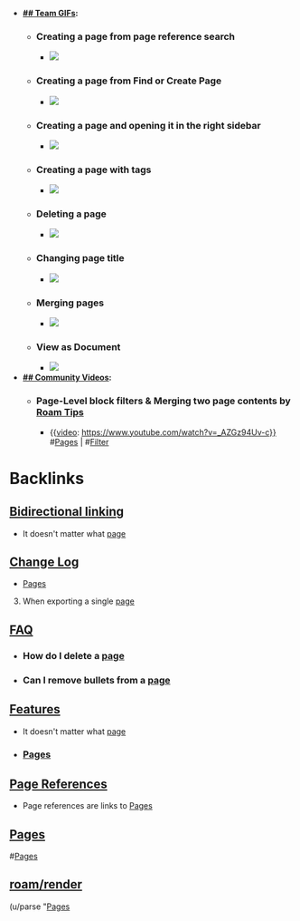 - **[## Team GIFs](<## Team GIFs.md>):**
    - ### Creating a page from page reference search
        - ![](https://firebasestorage.googleapis.com/v0/b/firescript-577a2.appspot.com/o/imgs%2Fapp%2Fhelp-documentation%2FQ-8BrsvwE2.gif?alt=media&token=3aa3483a-7b12-4b85-9ac2-c1da0b6c542c)
    - ### Creating a page from Find or Create Page
        - ![](https://firebasestorage.googleapis.com/v0/b/firescript-577a2.appspot.com/o/imgs%2Fapp%2Fhelp-documentation%2FK70-B2KDjq.gif?alt=media&token=f292166d-b8cb-4d9c-838e-c11dd83e4eb5)
    - ### Creating a page and opening it in the right sidebar
        - ![](https://firebasestorage.googleapis.com/v0/b/firescript-577a2.appspot.com/o/imgs%2Fapp%2Fhelp-documentation%2F1bVd2VxOSY.gif?alt=media&token=529f75f8-4d68-4e54-9e91-8a0bd6a64767)
    - ### Creating a page with tags
        - ![](https://firebasestorage.googleapis.com/v0/b/firescript-577a2.appspot.com/o/imgs%2Fapp%2Fhelp-documentation%2F7iBu-QY5ZH.gif?alt=media&token=fcb11771-1890-4bc3-b838-a9cfb2ff60dc)
    - ### Deleting a page
        - ![](https://firebasestorage.googleapis.com/v0/b/firescript-577a2.appspot.com/o/imgs%2Fapp%2Fhelp-documentation%2FPLnij-w010.gif?alt=media&token=213053d2-2b93-4b81-af85-8190fd4d1a39)
    - ### Changing page title
        - ![](https://firebasestorage.googleapis.com/v0/b/firescript-577a2.appspot.com/o/imgs%2Fapp%2Fhelp-documentation%2F6zvavlgo4n.gif?alt=media&token=25b2fc8c-bbc7-4d2a-aa63-20cbb700613b)
    - ### Merging pages
        - ![](https://firebasestorage.googleapis.com/v0/b/firescript-577a2.appspot.com/o/imgs%2Fapp%2Fhelp-documentation%2FfDQuKQS5Vq.gif?alt=media&token=846f0a3f-405b-4d62-9655-b1e3e2ed7c81)
    - ### View as Document
        - ![](https://firebasestorage.googleapis.com/v0/b/firescript-577a2.appspot.com/o/imgs%2Fapp%2Fhelp-documentation%2Fw4PR8IRswb.gif?alt=media&token=6f8e2e22-6d16-4280-8100-321c0a02f4e0)
- **[## Community Videos](<## Community Videos.md>):**
    - ### Page-Level block filters & Merging two page contents by [Roam Tips](<Roam Tips.md>) 
        - {{[video](<video.md>): https://www.youtube.com/watch?v=_AZGz94Uv-c}}
#[Pages](<Pages.md>) | #[Filter](<Filter.md>)

# Backlinks
## [Bidirectional linking](<Bidirectional linking.md>)
- It doesn't matter what [page]([Pages](<Pages.md>))

## [Change Log](<Change Log.md>)
- [Pages](<Pages.md>)

3. When exporting a single [page]([Pages](<Pages.md>))

## [FAQ](<FAQ.md>)
- ### **How do I delete a** [page]([Pages](<Pages.md>))

- ### **Can I remove bullets from a** [page]([Pages](<Pages.md>))

## [Features](<Features.md>)
- It doesn't matter what [page]([Pages](<Pages.md>))

- ### [Pages]([Pages](<Pages.md>))

## [Page References](<Page References.md>)
- Page references are links to [Pages](<Pages.md>)

## [Pages](<Pages.md>)
#[Pages](<Pages.md>)

## [roam/render](<roam/render.md>)
(u/parse "[Pages](<Pages.md>)

